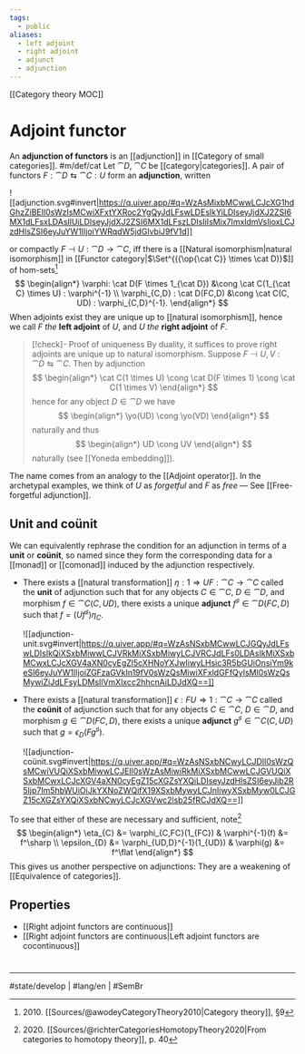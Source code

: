 ```yaml
---
tags:
  - public
aliases:
  - left adjoint
  - right adjoint
  - adjunct
  - adjunction
---
```

[[Category theory MOC]]
# Adjoint functor

An **adjunction of functors** is an [[adjunction]] in [[Category of small categories]]. #m/def/cat
Let $\cat D$, $\cat C$ be [[category|categories]].
A pair of functors $F : \cat D \leftrightarrows \cat C : U$ form an **adjunction**, written

![[adjunction.svg#invert|https://q.uiver.app/#q=WzAsMixbMCwwLCJcXG1hdGhzZiBEIl0sWzIsMCwiXFxtYXRoc2YgQyJdLFswLDEsIkYiLDIseyJjdXJ2ZSI6MX1dLFsxLDAsIlUiLDIseyJjdXJ2ZSI6MX1dLFszLDIsIiIsMix7ImxldmVsIjoxLCJzdHlsZSI6eyJuYW1lIjoiYWRqdW5jdGlvbiJ9fV1d]]

or compactly $F \dashv U : \cat D \to \cat C$,
iff there is a [[Natural isomorphism|natural isomorphism]] in [[Functor category|$\Set^{({\op{\cat C}} \times \cat D)}$]] of hom-sets[^2010]
$$
\begin{align*}
\varphi: \cat D(F \times 1_{\cat D}) &\cong \cat C(1_{\cat C} \times U) : \varphi^{-1} \\
\varphi_{C,D} : \cat D(FC,D) &\cong \cat C(C, UD) : \varphi_{C,D}^{-1}.
\end{align*}
$$
When adjoints exist they are unique up to [[natural isomorphism]],
hence we call $F$ _the_ **left adjoint** of $U$,
and $U$ _the_ **right adjoint** of $F$.

> [!check]- Proof of uniqueness
> By duality, it suffices to prove right adjoints are unique up to natural isomorphism.
> Suppose $F \dashv U,V : \cat D \leftrightarrows \cat C$.
> Then by adjunction
> $$
> \begin{align*}
> \cat C(1 \times U) \cong \cat D(F \times 1) \cong \cat C(1 \times V)
> \end{align*}
> $$
> hence for any object $D \in \cat D$ we have
> $$
> \begin{align*}
> \yo(UD) \cong \yo(VD)
> \end{align*}
> $$
> naturally and thus
> $$
> \begin{align*}
> UD \cong UV
> \end{align*}
> $$
> naturally (see [[Yoneda embedding]]). <span class="QED"/>


The name comes from an analogy to the [[Adjoint operator]].
In the archetypal examples, we think of $U$ as _forgetful_ and $F$ as _free_ —
See [[Free-forgetful adjunction]].

  [^2010]: 2010\. [[Sources/@awodeyCategoryTheory2010|Category theory]], §9

## Unit and coünit

We can equivalently rephrase the condition for an adjunction in terms of a **unit** or **coünit**, so named since they form the corresponding data for a [[monad]] or [[comonad]] induced by the adjunction respectively.

- There exists a [[natural transformation]] $\eta: 1\Rightarrow UF : \cat C \to \cat C$ called the **unit** of adjunction
    such that for any objects $C \in \cat C$, $D \in \cat D$, and morphism $f \in \cat C(C,UD)$, 
    there exists a unique **adjunct** $f^\sharp \in \cat D(FC,D)$ such that $f = (U f^\sharp) \eta_{C}$.
    
    ![[adjunction-unit.svg#invert|https://q.uiver.app/#q=WzAsNSxbMCwwLCJGQyJdLFswLDIsIkQiXSxbMiwwLCJVRkMiXSxbMiwyLCJVRCJdLFs0LDAsIkMiXSxbMCwxLCJcXGV4aXN0cyEgZl5cXHNoYXJwIiwyLHsic3R5bGUiOnsiYm9keSI6eyJuYW1lIjoiZGFzaGVkIn19fV0sWzQsMiwiXFxldGFfQyIsMl0sWzQsMywiZiJdLFsyLDMsIlVmXlxcc2hhcnAiLDJdXQ==]]<br/>

- There exists a [[natural transformation]] $\epsilon : FU \Rightarrow 1 : \cat C \to \cat C$ called the **coünit** of adjunction
    such that for any objects $C \in \cat C$, $D \in \cat D$, and morphism $g \in \cat D(FC, D)$,
    there exists a unique **adjunct** $g^\sharp \in \cat C(C,UD)$ 
    such that $g = \epsilon_{D}(F g^\sharp)$.
    
    ![[adjunction-coünit.svg#invert|https://q.uiver.app/#q=WzAsNSxbNCwyLCJDIl0sWzQsMCwiVUQiXSxbMiwwLCJEIl0sWzAsMiwiRkMiXSxbMCwwLCJGVUQiXSxbMCwxLCJcXGV4aXN0cyEgZ15cXGZsYXQiLDIseyJzdHlsZSI6eyJib2R5Ijp7Im5hbWUiOiJkYXNoZWQifX19XSxbMywyLCJnIiwyXSxbMyw0LCJGZ15cXGZsYXQiXSxbNCwyLCJcXGVwc2lsb25fRCJdXQ==]]<br/>

To see that either of these are necessary and sufficient, note[^2020]
$$
\begin{align*}
\eta_{C} &= \varphi_{C,FC}(1_{FC}) & \varphi^{-1}(f) &= f^\sharp \\
\epsilon_{D} &= \varphi_{UD,D}^{-1}(1_{UD}) & \varphi(g) &= f^\flat
\end{align*}
$$
This gives us another perspective on adjunctions:
They are a weakening of [[Equivalence of categories]].

  [^2020]: 2020\. [[Sources/@richterCategoriesHomotopyTheory2020|From categories to homotopy theory]], p. 40

## Properties

- [[Right adjoint functors are continuous]]
- [[Right adjoint functors are continuous|Left adjoint functors are cocontinuous]]

#
---
#state/develop  | #lang/en | #SemBr
